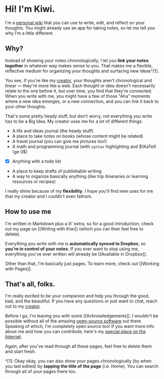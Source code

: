 # Hi! I'm Kiwi.

I'm a [personal wiki](https://en.wikipedia.org/wiki/Personal_wiki) that you can use to write, edit, and reflect on your thoughts. You might already use an app for taking notes, so let me tell you why I'm a little different.

## Why?

Instead of showing your notes chronologically, I let you **link your notes together** in whatever way makes sense to you. That makes me a flexible, reflective medium for organizing your thoughts and surfacing new ideas^[1].

You see, if you're like my [creator](http://markhudnall.com), your thoughts aren't chronological and linear — they're more like a web. Each thought or idea doesn't necessarily relate to the one before it, but over time, you find that they're connected. When you write with me, you might have a few of those "Aha" moments where a new idea emerges, or a new connection, and you can link it back to your other thoughts.

That's some pretty heady stuff, but don't worry, not everything you write has to be a Big Idea. My creator uses me for a *lot* of different things:

* A life and ideas journal (the heady stuff)
* A place to take notes on books (whose content might be related)
* A travel journal (you can give me pictures too!)
* A math and programming journal (with `syntax` highlighting and $\KaTeX \ge 0$)
- [x] Anything with a todo list
* A place to keep drafts of publishable writing
* A way to organize basically anything (like trip itineraries or learning resources or recipes)

I really shine because of my **flexibility**. I hope you'll find new uses for me that my creator and I couldn't even fathom.

## How to use me

I'm written in Markdown plus a lil' extra, so for a good introduction, check out my page on [[Writing with Kiwi]] (which you can then feel free to delete). 

Everything you write with me is **automatically synced to Dropbox**, so **you're in control of your notes**. If you ever want to stop using me, everything you've ever written will already be [[Available in Dropbox]].

Other than that, I'm basically just pages. To learn more, check out [[Working with Pages]].

## That's all, folks.

I'm really excited to be your companion and help you through the good, bad, and the beautiful. If you have any questions or just want to chat, reach out to my [creator](http://twitter.com/landakram).

Before I go, I'm leaving you with some [[Acknowledgements]]. I wouldn't be possible without all of the amazing [open-source software](https://en.wikipedia.org/wiki/Open-source_software) out there. Speaking of which, I'm completely open source too! If you want more info about me and how you can contribute, here's my [special place on the Internet](http://kiwi.markhudnall.com).

Again, after you've read through all these pages, feel free to delete them and start fresh.

^[1]: Okay okay, you can also show your pages chronologically (by when you last edited) by **tapping the title of the page** (i.e. Home). You can search through all of your pages there too.
